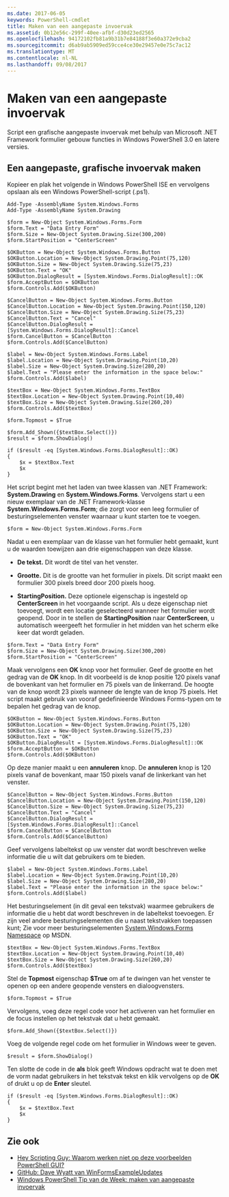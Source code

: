 ```yaml
---
ms.date: 2017-06-05
keywords: PowerShell-cmdlet
title: Maken van een aangepaste invoervak
ms.assetid: 0b12e56c-299f-40ee-afbf-d30d23ed2565
ms.openlocfilehash: 94172102fb81a9b31b7e84188f3e60a372e9cba2
ms.sourcegitcommit: d6ab9ab5909ed59cce4ce30e29457e0e75c7ac12
ms.translationtype: MT
ms.contentlocale: nl-NL
ms.lasthandoff: 09/08/2017
---
```

# <a name="creating-a-custom-input-box"></a>Maken van een aangepaste invoervak
Script een grafische aangepaste invoervak met behulp van Microsoft .NET Framework formulier gebouw functies in Windows PowerShell 3.0 en latere versies.

## <a name="create-a-custom-graphical-input-box"></a>Een aangepaste, grafische invoervak maken
Kopieer en plak het volgende in Windows PowerShell ISE en vervolgens opslaan als een Windows PowerShell-script (.ps1).

```
Add-Type -AssemblyName System.Windows.Forms
Add-Type -AssemblyName System.Drawing

$form = New-Object System.Windows.Forms.Form 
$form.Text = "Data Entry Form"
$form.Size = New-Object System.Drawing.Size(300,200) 
$form.StartPosition = "CenterScreen"

$OKButton = New-Object System.Windows.Forms.Button
$OKButton.Location = New-Object System.Drawing.Point(75,120)
$OKButton.Size = New-Object System.Drawing.Size(75,23)
$OKButton.Text = "OK"
$OKButton.DialogResult = [System.Windows.Forms.DialogResult]::OK
$form.AcceptButton = $OKButton
$form.Controls.Add($OKButton)

$CancelButton = New-Object System.Windows.Forms.Button
$CancelButton.Location = New-Object System.Drawing.Point(150,120)
$CancelButton.Size = New-Object System.Drawing.Size(75,23)
$CancelButton.Text = "Cancel"
$CancelButton.DialogResult = [System.Windows.Forms.DialogResult]::Cancel
$form.CancelButton = $CancelButton
$form.Controls.Add($CancelButton)

$label = New-Object System.Windows.Forms.Label
$label.Location = New-Object System.Drawing.Point(10,20) 
$label.Size = New-Object System.Drawing.Size(280,20) 
$label.Text = "Please enter the information in the space below:"
$form.Controls.Add($label) 

$textBox = New-Object System.Windows.Forms.TextBox 
$textBox.Location = New-Object System.Drawing.Point(10,40) 
$textBox.Size = New-Object System.Drawing.Size(260,20) 
$form.Controls.Add($textBox) 

$form.Topmost = $True

$form.Add_Shown({$textBox.Select()})
$result = $form.ShowDialog()

if ($result -eq [System.Windows.Forms.DialogResult]::OK)
{
    $x = $textBox.Text
    $x
}
```

Het script begint met het laden van twee klassen van .NET Framework: **System.Drawing** en **System.Windows.Forms**. Vervolgens start u een nieuw exemplaar van de .NET Framework-klasse **System.Windows.Forms.Form**; die zorgt voor een leeg formulier of besturingselementen venster waarnaar u kunt starten toe te voegen.

```
$form = New-Object System.Windows.Forms.Form
```

Nadat u een exemplaar van de klasse van het formulier hebt gemaakt, kunt u de waarden toewijzen aan drie eigenschappen van deze klasse.

- **De tekst.** Dit wordt de titel van het venster.

- **Grootte.** Dit is de grootte van het formulier in pixels. Dit script maakt een formulier 300 pixels breed door 200 pixels hoog.

- **StartingPosition.** Deze optionele eigenschap is ingesteld op **CenterScreen** in het voorgaande script. Als u deze eigenschap niet toevoegt, wordt een locatie geselecteerd wanneer het formulier wordt geopend. Door in te stellen de **StartingPosition** naar **CenterScreen**, u automatisch weergeeft het formulier in het midden van het scherm elke keer dat wordt geladen.

```
$form.Text = "Data Entry Form"
$form.Size = New-Object System.Drawing.Size(300,200) 
$form.StartPosition = "CenterScreen"
```

Maak vervolgens een **OK** knop voor het formulier. Geef de grootte en het gedrag van de **OK** knop. In dit voorbeeld is de knop positie 120 pixels vanaf de bovenkant van het formulier en 75 pixels van de linkerrand. De hoogte van de knop wordt 23 pixels wanneer de lengte van de knop 75 pixels. Het script maakt gebruik van vooraf gedefinieerde Windows Forms-typen om te bepalen het gedrag van de knop.

```
$OKButton = New-Object System.Windows.Forms.Button
$OKButton.Location = New-Object System.Drawing.Point(75,120)
$OKButton.Size = New-Object System.Drawing.Size(75,23)
$OKButton.Text = "OK"
$OKButton.DialogResult = [System.Windows.Forms.DialogResult]::OK
$form.AcceptButton = $OKButton
$form.Controls.Add($OKButton)
```

Op deze manier maakt u een **annuleren** knop. De **annuleren** knop is 120 pixels vanaf de bovenkant, maar 150 pixels vanaf de linkerkant van het venster.

```
$CancelButton = New-Object System.Windows.Forms.Button
$CancelButton.Location = New-Object System.Drawing.Point(150,120)
$CancelButton.Size = New-Object System.Drawing.Size(75,23)
$CancelButton.Text = "Cancel"
$CancelButton.DialogResult = [System.Windows.Forms.DialogResult]::Cancel
$form.CancelButton = $CancelButton
$form.Controls.Add($CancelButton)
```

Geef vervolgens labeltekst op uw venster dat wordt beschreven welke informatie die u wilt dat gebruikers om te bieden.

```
$label = New-Object System.Windows.Forms.Label
$label.Location = New-Object System.Drawing.Point(10,20) 
$label.Size = New-Object System.Drawing.Size(280,20) 
$label.Text = "Please enter the information in the space below:"
$form.Controls.Add($label)
```

Het besturingselement (in dit geval een tekstvak) waarmee gebruikers de informatie die u hebt dat wordt beschreven in de labeltekst toevoegen. Er zijn veel andere besturingselementen die u naast tekstvakken toepassen kunt; Zie voor meer besturingselementen [System.Windows.Forms Namespace](http://msdn.microsoft.com/library/k50ex0x9(v=vs.110).aspx) op MSDN.

```
$textBox = New-Object System.Windows.Forms.TextBox 
$textBox.Location = New-Object System.Drawing.Point(10,40) 
$textBox.Size = New-Object System.Drawing.Size(260,20) 
$form.Controls.Add($textBox)
```

Stel de **Topmost** eigenschap **$True** om af te dwingen van het venster te openen op een andere geopende vensters en dialoogvensters.

```
$form.Topmost = $True
```

Vervolgens, voeg deze regel code voor het activeren van het formulier en de focus instellen op het tekstvak dat u hebt gemaakt.

```
$form.Add_Shown({$textBox.Select()})
```

Voeg de volgende regel code om het formulier in Windows weer te geven.

```
$result = $form.ShowDialog()
```

Ten slotte de code in de **als** blok geeft Windows opdracht wat te doen met de vorm nadat gebruikers in het tekstvak tekst en klik vervolgens op de **OK** of drukt u op de **Enter** sleutel.

```
if ($result -eq [System.Windows.Forms.DialogResult]::OK)
{
    $x = $textBox.Text
    $x
}
```

## <a name="see-also"></a>Zie ook
- [Hey Scripting Guy: Waarom werken niet op deze voorbeelden PowerShell GUI?](http://go.microsoft.com/fwlink/?LinkId=506644)
- [GitHub: Dave Wyatt van WinFormsExampleUpdates](https://github.com/dlwyatt/WinFormsExampleUpdates)
- [Windows PowerShell Tip van de Week: maken van aangepaste invoervak](http://technet.microsoft.com/library/ff730941.aspx)

